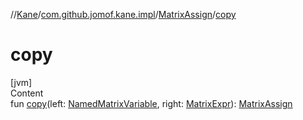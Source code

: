 //[Kane](../../index.md)/[com.github.jomof.kane.impl](../index.md)/[MatrixAssign](index.md)/[copy](copy.md)



# copy  
[jvm]  
Content  
fun [copy](copy.md)(left: [NamedMatrixVariable](../-named-matrix-variable/index.md), right: [MatrixExpr](../../com.github.jomof.kane/-matrix-expr/index.md)): [MatrixAssign](index.md)  




